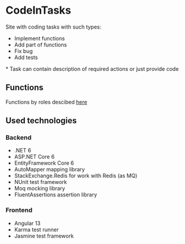 # CodeInTasks

Site with coding tasks with such types:

- Implement functions
- Add part of functions
- Fix bug
- Add tests

\* Task can contain description of required actions or just provide code

## Functions

Functions by roles descibed [here](./RoleFunctions.md)

## Used technologies

### Backend

- .NET 6
- ASP.NET Core 6
- EntityFramework Core 6
- AutoMapper mapping library
- StackExchange.Redis for work with Redis (as MQ)
- NUnit test framework
- Moq mocking library
- FluentAssertions assertion library

### Frontend

- Angular 13
- Karma test runner
- Jasmine test framework
